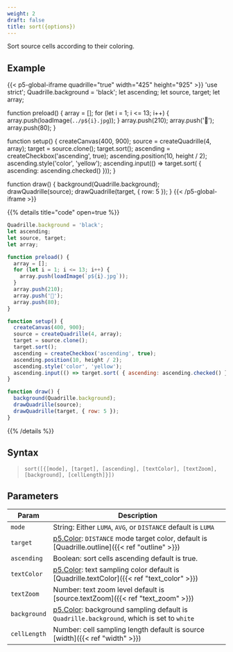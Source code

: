 ```yaml
---
weight: 2
draft: false
title: sort({options})
---
```


Sort source cells according to their coloring.

## Example

{{< p5-global-iframe quadrille="true" width="425" height="925" >}}
'use strict';
Quadrille.background = 'black';
let ascending;
let source, target;
let array;

function preload() {
  array = [];
  for (let i = 1; i <= 13; i++) {
    array.push(loadImage(`../p${i}.jpg`));
  }
  array.push(210);
  array.push('🐒');
  array.push(80);
}

function setup() {
  createCanvas(400, 900);
  source = createQuadrille(4, array);
  target = source.clone();
  target.sort();
  ascending = createCheckbox('ascending', true);
  ascending.position(10, height / 2);
  ascending.style('color', 'yellow');
  ascending.input(() => target.sort( { ascending: ascending.checked() }));
}

function draw() {
  background(Quadrille.background);
  drawQuadrille(source);
  drawQuadrille(target, { row: 5 });
}
{{< /p5-global-iframe >}}

{{% details title="code" open=true %}}
```js
Quadrille.background = 'black';
let ascending;
let source, target;
let array;

function preload() {
  array = [];
  for (let i = 1; i <= 13; i++) {
    array.push(loadImage(`p${i}.jpg`));
  }
  array.push(210);
  array.push('🐒');
  array.push(80);
}

function setup() {
  createCanvas(400, 900);
  source = createQuadrille(4, array);
  target = source.clone();
  target.sort();
  ascending = createCheckbox('ascending', true);
  ascending.position(10, height / 2);
  ascending.style('color', 'yellow');
  ascending.input(() => target.sort( { ascending: ascending.checked() }));
}

function draw() {
  background(Quadrille.background);
  drawQuadrille(source);
  drawQuadrille(target, { row: 5 });
}
```
{{% /details %}}

## Syntax

> `sort([{[mode], [target], [ascending], [textColor], [textZoom], [background], [cellLength]}])`

## Parameters

| Param       | Description                                                                                                     |
|-------------|-----------------------------------------------------------------------------------------------------------------|
| `mode`      | String: Either `LUMA`, `AVG`, or `DISTANCE` default is `LUMA`                                                   |
| `target`    | [p5.Color](https://p5js.org/reference/#/p5.Color): `DISTANCE` mode target color, default is [Quadrille.outline]({{< ref "outline" >}}) |
| `ascending` | Boolean: sort cells ascending default is true.                                                                  |
| `textColor` | [p5.Color](https://p5js.org/reference/#/p5.Color): text sampling color default is [Quadrille.textColor]({{< ref "text_color" >}}) |
| `textZoom`  | Number: text zoom level default is [source.textZoom]({{< ref "text_zoom" >}})                               |
| `background` | [p5.Color](https://p5js.org/reference/#/p5.Color): background sampling default is `Quadrille.background`, which is set to `white` |
| `cellLength` | Number: cell sampling length default is source [width]({{< ref "width" >}})                                  |